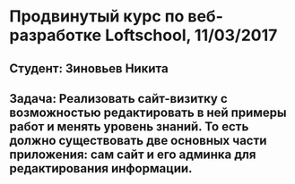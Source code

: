 # Продвинутый курс по веб-разработке Loftschool, 11/03/2017
 
## Студент: Зиновьев Никита

## Задача: Реализовать сайт-визитку с возможностью редактировать в ней примеры работ и менять уровень знаний. То есть должно существовать две основных части приложения: сам сайт и его админка для редактирования информации.
